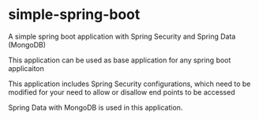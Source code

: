 # simple-spring-boot
A simple spring boot application with Spring Security and Spring Data (MongoDB)

This application can be used as base application for any spring boot applicaiton

This application includes Spring Security configurations, which need to be modified for your need to allow or disallow end points to be accessed

Spring Data with MongoDB is used in this application.
